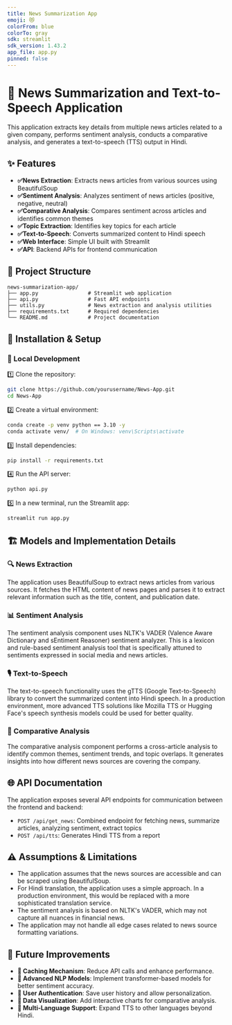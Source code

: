 ```yaml
---
title: News Summarization App
emoji: 😻
colorFrom: blue
colorTo: gray
sdk: streamlit
sdk_version: 1.43.2
app_file: app.py
pinned: false
---
```

# 📢 News Summarization and Text-to-Speech Application

This application extracts key details from multiple news articles related to a given company, performs sentiment analysis, conducts a comparative analysis, and generates a text-to-speech (TTS) output in Hindi.

## ✨ Features

- **✅News Extraction**: Extracts news articles from various sources using BeautifulSoup
- **✅Sentiment Analysis**: Analyzes sentiment of news articles (positive, negative, neutral)
- **✅Comparative Analysis**: Compares sentiment across articles and identifies common themes
- **✅Topic Extraction**: Identifies key topics for each article
- **✅Text-to-Speech**: Converts summarized content to Hindi speech
- **✅Web Interface**: Simple UI built with Streamlit
- **✅API**: Backend APIs for frontend communication

## 📂 Project Structure

```
news-summarization-app/
├── app.py                # Streamlit web application
├── api.py                # Fast API endpoints
├── utils.py              # News extraction and analysis utilities
├── requirements.txt      # Required dependencies
└── README.md             # Project documentation
```

## 🚀 Installation & Setup

### 🔧 Local Development

1️⃣ Clone the repository:
   ```bash
   git clone https://github.com/yourusername/News-App.git
   cd News-App
   ```

2️⃣ Create a virtual environment:
   ```bash
   conda create -p venv python == 3.10 -y
   conda activate venv/  # On Windows: venv\Scripts\activate
   ```

3️⃣ Install dependencies:
   ```bash
   pip install -r requirements.txt
   ```

4️⃣ Run the API server:
   ```bash
   python api.py
   ```

5️⃣ In a new terminal, run the Streamlit app:
   ```bash
   streamlit run app.py
   ```

## 🏗️ Models and Implementation Details

### 🔍 News Extraction

The application uses BeautifulSoup to extract news articles from various sources. It fetches the HTML content of news pages and parses it to extract relevant information such as the title, content, and publication date.

### 📊 Sentiment Analysis

The sentiment analysis component uses NLTK's VADER (Valence Aware Dictionary and sEntiment Reasoner) sentiment analyzer. This is a lexicon and rule-based sentiment analysis tool that is specifically attuned to sentiments expressed in social media and news articles.

### 🎙️ Text-to-Speech

The text-to-speech functionality uses the gTTS (Google Text-to-Speech) library to convert the summarized content into Hindi speech. In a production environment, more advanced TTS solutions like Mozilla TTS or Hugging Face's speech synthesis models could be used for better quality.

### 🔄 Comparative Analysis

The comparative analysis component performs a cross-article analysis to identify common themes, sentiment trends, and topic overlaps. It generates insights into how different news sources are covering the company.

## 🌐 API Documentation

The application exposes several API endpoints for communication between the frontend and backend:

- `POST /api/get_news`: Combined endpoint for fetching news, summarize articles, analyzing sentiment, extract topics
- `POST /api/tts`: Generates Hindi TTS from a report

## ⚠️ Assumptions & Limitations

- The application assumes that the news sources are accessible and can be scraped using BeautifulSoup.
- For Hindi translation, the application uses a simple approach. In a production environment, this would be replaced with a more sophisticated translation service.
- The sentiment analysis is based on NLTK's VADER, which may not capture all nuances in financial news.
- The application may not handle all edge cases related to news source formatting variations.

## 🚀 Future Improvements

- **🚀 Caching Mechanism**: Reduce API calls and enhance performance.
- **🚀 Advanced NLP Models**: Implement transformer-based models for better sentiment accuracy.
- **🚀 User Authentication**: Save user history and allow personalization.
- **🚀 Data Visualization**: Add interactive charts for comparative analysis.
- **🚀 Multi-Language Support**: Expand TTS to other languages beyond Hindi.
